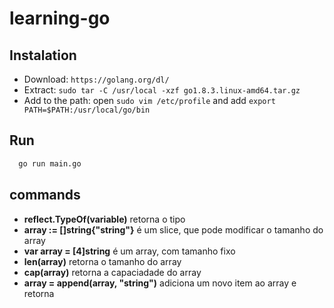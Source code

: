 # learning-go

## Instalation

* Download: ``https://golang.org/dl/``
* Extract: ``sudo tar -C /usr/local -xzf go1.8.3.linux-amd64.tar.gz``
* Add to the path: open ``sudo vim /etc/profile`` and add ``export PATH=$PATH:/usr/local/go/bin``

## Run

```zsh
  go run main.go
```

## commands

* **reflect.TypeOf(variable)** retorna o tipo
* **array := []string{"string"}** é um slice, que pode modificar o tamanho do array
* **var array = [4]string** é um array, com tamanho fixo
* **len(array)** retorna o tamanho do array
* **cap(array)** retorna a capaciadade do array
* **array = append(array, "string")** adiciona um novo item ao array e retorna